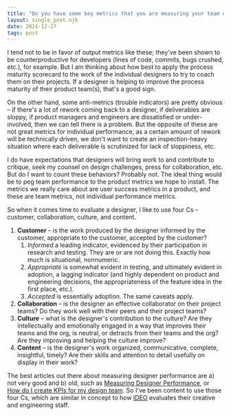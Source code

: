 ```yaml
---
title: "Do you have some key metrics that you are measuring your team on (number of items added to the pattern library, number of customer interviews, etc)?"
layout: single_post.njk
date: 2021-12-27
tags: post
---
```


I tend not to be in favor of output metrics like these; they've been shown to be counterproductive for developers (lines of code, commits, bugs crushed, etc.), for example. But I am thinking about how best to apply the process maturity scorecard to the work of the individual designers to try to coach them on their projects. If a designer is helping to improve the process maturity of their product team(s), that's a good sign.

On the other hand, some anti-metrics (trouble indicators) are pretty obvious – if there's a lot of rework coming back to a designer, if deliverables are sloppy, if product managers and engineers are dissatisfied or under-involved, then we can tell there is a problem. But the opposite of these are not great metrics for individual performance, as a certain amount of rework will be technically driven, we don't want to create an inspection-heavy situation where each deliverable is scrutinized for lack of sloppiness, etc.

I do have expectations that designers will bring work to and contribute to critique, seek my counsel on design challenges, press for collaboration, etc. But do I want to count these behaviors? Probably not.
The ideal thing would be to peg team performance to the product metrics we hope to install. The metrics we really care about are user success metrics in a product, and these are team metrics, not individual performance metrics.

So when it comes time to evaluate a designer, I like to use four Cs – customer, collaboration, culture, and content.

1. **Customer** – is the work produced by the designer informed by the customer, appropriate to the customer, accepted by the customer?
    1. _Informed_ a leading indicator, evidenced by their participation in research and testing. They are or are not doing this. Exactly how much is situational, nonnumeric.
    2. _Appropriate_ is somewhat evident in testing, and ultimately evident in adoption, a lagging indicator (and highly dependent on product and engineering decisions, the appropriateness of the feature idea in the first place, etc.).
    3. _Accepted_ is essentially adoption. The same caveats apply.
2. **Collaboration** – is the designer an effective collaborator on their project teams? Do they work well with their peers and their project teams?
3. **Culture** – what is the designer's contribution to the culture? Are they intellectually and emotionally engaged in a way that improves their teams and the org, is neutral, or detracts from their teams and the org? Are they improving and helping the culture improve?
4. **Content** – is the designer's work organized, communicative, complete, insightful, timely? Are their skills and attention to detail usefully on display in their work?

The best articles out there about measuring designer performance are a) not very good and b) old, such as [Measuring Designer Performance](https://uxcellence.com/2016/measuring-designer-performance), or [How do I create KPIs for my design team](https://www.quora.com/How-do-I-create-KPIs-for-my-design-team). So I've been content to use those four Cs, which are similar in concept to how [IDEO](https://ideo.com) evaluates their creative and engineering staff.
